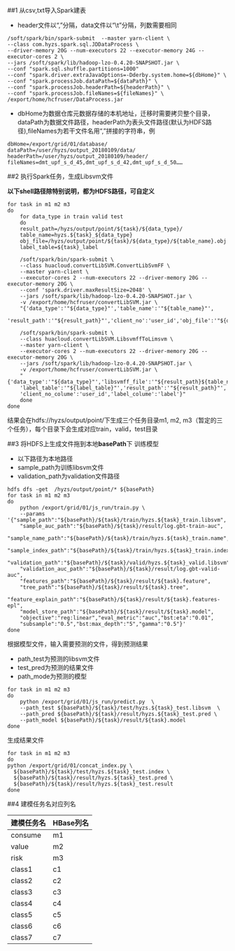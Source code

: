 ##1 从csv,txt导入Spark建表
- header文件以“,”分隔，data文件以“\t”分隔，列数需要相同
```shell
/soft/spark/bin/spark-submit  --master yarn-client \
--class com.hyzs.spark.sql.JDDataProcess \
--driver-memory 20G --num-executors 22 --executor-memory 24G --executor-cores 2 \
--jars /soft/spark/lib/hadoop-lzo-0.4.20-SNAPSHOT.jar \
--conf "spark.sql.shuffle.partitions=1000"
--conf "spark.driver.extraJavaOptions=-Dderby.system.home=${dbHome}" \
--conf "spark.processJob.dataPath=${dataPath}" \
--conf "spark.processJob.headerPath=${headerPath}" \
--conf "spark.processJob.fileNames=${fileNames}" \
/export/home/hcfruser/DataProcess.jar
```
- dbHome为数据仓库元数据存储的本机地址，迁移时需要拷贝整个目录，dataPath为数据文件路径，headerPath为表头文件路径(默认为HDFS路径),fileNames为若干文件名用“,”拼接的字符串，例
```shell
dbHome=/export/grid/01/database/
dataPath=/user/hyzs/output_20180109/data/
headerPath=/user/hyzs/output_20180109/header/
fileNames=dmt_upf_s_d_45,dmt_upf_s_d_42,dmt_upf_s_d_50……
```

##2 执行Spark任务，生成Libsvm文件

**以下shell路径除特别说明，都为HDFS路径，可自定义**
```shell
for task in m1 m2 m3
do
	for data_type in train valid test
	do
	result_path=/hyzs/output/point/${task}/${data_type}/
	table_name=hyzs.${task}_${data_type}
	obj_file=/hyzs/output/point/${task}/${data_type}/${table_name}.obj
	label_table=${task}_label

	/soft/spark/bin/spark-submit \
	--class huacloud.convertLibSVM.ConvertLibSvmFF \
	--master yarn-client \
	--executor-cores 2 --num-executors 22 --driver-memory 20G --executor-memory 20G \
	--conf 'spark.driver.maxResultSize=2048' \
	--jars /soft/spark/lib/hadoop-lzo-0.4.20-SNAPSHOT.jar \
	-v /export/home/hcfruser/convertLibSVM.jar \
	"{'data_type':'"${data_type}"','table_name':'"${table_name}"',
	'result_path':'"${result_path}"','client_no':'user_id','obj_file':'"${obj_file}"'}"

	/soft/spark/bin/spark-submit \
	--class huacloud.convertLibSVM.LibsvmffToLimsvm \
	--master yarn-client \
	--executor-cores 2 --num-executors 22 --driver-memory 20G --executor-memory 20G \
	--jars /soft/spark/lib/hadoop-lzo-0.4.20-SNAPSHOT.jar \
	-v /export/home/hcfruser/convertLibSVM.jar \
	"{'data_type':'"${data_type}"','libsvmff_file':'"${result_path}${table_name}".libsvmff',
	'label_table':'"${label_table}"','result_path':'"${result_path}"',
	'client_no_colume':'user_id','label_colume':'label'}"
	done
done

```
结果会在hdfs://hyzs/output/point/下生成三个任务目录m1, m2, m3（暂定的三个任务），每个目录下会生成对应train，valid，test目录

##3 将HDFS上生成文件拖到本地**basePath**下
训练模型

- 以下路径为本地路径
- sample_path为训练libsvm文件
- validation_path为validation文件路径
```shell
hdfs dfs -get  /hyzs/output/point/* ${basePath}
for task in m1 m2 m3
do
	python /export/grid/01/js_run/train.py \
    --params '{"sample_path":"${basePath}/${task}/train/hyzs.${task}_train.libsvm",
    "sample_auc_path":"${basePath}/${task}/result/log.gbt-train-auc",
    "sample_name_path":"${basePath}/${task}/train/hyzs.${task}_train.name",
    "sample_index_path":"${basePath}/${task}/train/hyzs.${task}_train.index",
    "validation_path":"${basePath}/${task}/valid/hyzs.${task}_valid.libsvm",
    "validation_auc_path":"${basePath}/${task}/result/log.gbt-valid-auc",
    "features_path":"${basePath}/${task}/result/${task}.feature",
    "tree_path":"${basePath}/${task}/result/${task}.tree",
    "feature_explain_path":"${basePath}/${task}/result/${task}.features-epl",
    "model_store_path":"${basePath}/${task}/result/${task}.model",
    "objective":"reg:linear","eval_metric":"auc","bst:eta":"0.01",
    "subsample":"0.5","bst:max_depth":"5","gamma":"0.5"}'
done
```
根据模型文件，输入需要预测的文件，得到预测结果

- path_test为预测的libsvm文件
- test_pred为预测的结果文件
- path_mode为预测的模型
```shell
for task in m1 m2 m3
do
    python /export/grid/01/js_run/predict.py  \
    --path_test ${basePath}/${task}/test/hyzs.${task}_test.libsvm  \
    --path_pred ${basePath}/${task}/result/hyzs.${task}_test.pred \
    --path_model ${basePath}/${task}/result/${task}.model
done
```

生成结果文件
```shell
for task in m1 m2 m3
do
python /export/grid/01/concat_index.py \
  ${basePath}/${task}/test/hyzs.${task}_test.index \
  ${basePath}/${task}/result/hyzs.${task}_test.pred \
  ${basePath}/${task}/result/hyzs.${task}_test.result
done
```

##4 建模任务名对应列名

建模任务名 | HBase列名
--- | --- 
consume | m1
value | m2
risk | m3
class1 | c1
class2 | c2
class3 | c3
class4 | c4
class5 | c5
class6 | c6
class7 | c7